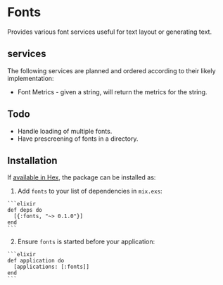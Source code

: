 # Fonts

Provides various font services useful for text layout or generating text.

## services

The following services are planned and ordered according to their likely implementation:

- Font Metrics - given a string, will return the metrics for the string.

## Todo

- Handle loading of multiple fonts.
- Have prescreening of fonts in a directory.

## Installation

If [available in Hex](https://hex.pm/docs/publish), the package can be installed as:

  1. Add `fonts` to your list of dependencies in `mix.exs`:

    ```elixir
    def deps do
      [{:fonts, "~> 0.1.0"}]
    end
    ```

  2. Ensure `fonts` is started before your application:

    ```elixir
    def application do
      [applications: [:fonts]]
    end
    ```
